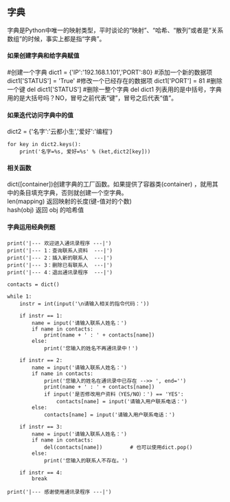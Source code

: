 <link rel="stylesheet" href="./css/layout.css" type="text/css" />
<h2>字典</h2>

<p>字典是Python中唯一的映射类型，平时谈论的“映射”、“哈希、“散列”或者是“关系数组”的时候，事实上都是指“字典”。</p>

<h4>如果创建字典和给字典赋值</h4>
	#创建一个字典
	dict1 = {'IP':'192.168.1.101','PORT':80}
	#添加一个新的数据项
	dict1['STATUS'] = 'True'
	#修改一个已经存在的数据项
	dict1['PORT'] = 81
	#删除一个键
	del dict1['STATUS']
	#删除一整个字典
	del dict1
列表用的是中括号，字典用的是大括号吗？NO，冒号之前代表“键”，冒号之后代表“值”。

<h4>如果迭代访问字典中的值</h4>
	dict2 = {'名字':'云都小生','爱好':'编程'}

	for key in dict2.keys():
		print('名字=%s, 爱好=%s' % (ket,dict2[key]))

<h4>相关函数</h4>
dict([container])创建字典的工厂函数。如果提供了容器类(container) ，就用其中的条目填充字典，否则就创建一个空字典。<br/>
len(mapping)  返回映射的长度(键-值对的个数) <br/>
hash(obj) 返回 obj 的哈希值<br/>

<h4>字典运用经典例题</h4>
	
	print('|--- 欢迎进入通讯录程序 ---|')
	print('|--- 1：查询联系人资料  ---|')
	print('|--- 2：插入新的联系人  ---|')
	print('|--- 3：删除已有联系人  ---|')
	print('|--- 4：退出通讯录程序  ---|')

	contacts = dict()

	while 1:
    	instr = int(input('\n请输入相关的指令代码：'))
    	
		if instr == 1:
       		name = input('请输入联系人姓名：')
        	if name in contacts:
            	print(name + ' : ' + contacts[name])
        	else:
            	print('您输入的姓名不再通讯录中！')

    	if instr == 2:
        	name = input('请输入联系人姓名：')
        	if name in contacts:
            	print('您输入的姓名在通讯录中已存在 -->> ', end='')
            	print(name + ' : ' + contacts[name])
            	if input('是否修改用户资料（YES/NO）：') == 'YES':
                	contacts[name] = input('请输入用户联系电话：')
        	else:
            	contacts[name] = input('请输入用户联系电话：')

    	if instr == 3:
        	name = input('请输入联系人姓名：')
        	if name in contacts:
            	del(contacts[name])         # 也可以使用dict.pop()
        	else:
            	print('您输入的联系人不存在。')
            
    	if instr == 4:
       		break

	print('|--- 感谢使用通讯录程序 ---|')
    

